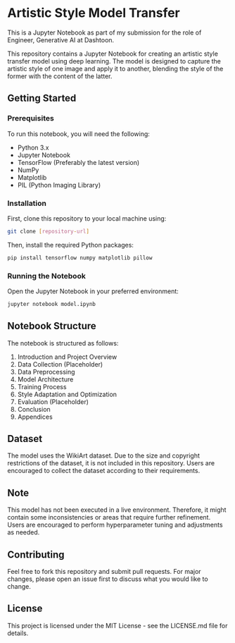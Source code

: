 # Artistic Style Model Transfer
This is a Jupyter Notebook as part of my submission for the role of Engineer, Generative AI at Dashtoon. 

This repository contains a Jupyter Notebook for creating an artistic style transfer model using deep learning. The model is designed to capture the artistic style of one image and apply it to another, blending the style of the former with the content of the latter.

## Getting Started

### Prerequisites

To run this notebook, you will need the following:
- Python 3.x
- Jupyter Notebook
- TensorFlow (Preferably the latest version)
- NumPy
- Matplotlib
- PIL (Python Imaging Library)

### Installation

First, clone this repository to your local machine using:

```bash
git clone [repository-url]
```

Then, install the required Python packages:

```bash
pip install tensorflow numpy matplotlib pillow
```

### Running the Notebook

Open the Jupyter Notebook in your preferred environment:

```bash
jupyter notebook model.ipynb
```

## Notebook Structure

The notebook is structured as follows:
1. Introduction and Project Overview
2. Data Collection (Placeholder)
3. Data Preprocessing
4. Model Architecture
5. Training Process
6. Style Adaptation and Optimization
7. Evaluation (Placeholder)
8. Conclusion
9. Appendices

## Dataset

The model uses the WikiArt dataset. Due to the size and copyright restrictions of the dataset, it is not included in this repository. Users are encouraged to collect the dataset according to their requirements.

## Note

This model has not been executed in a live environment. Therefore, it might contain some inconsistencies or areas that require further refinement. Users are encouraged to perform hyperparameter tuning and adjustments as needed.

## Contributing

Feel free to fork this repository and submit pull requests. For major changes, please open an issue first to discuss what you would like to change.

## License

This project is licensed under the MIT License - see the LICENSE.md file for details.
